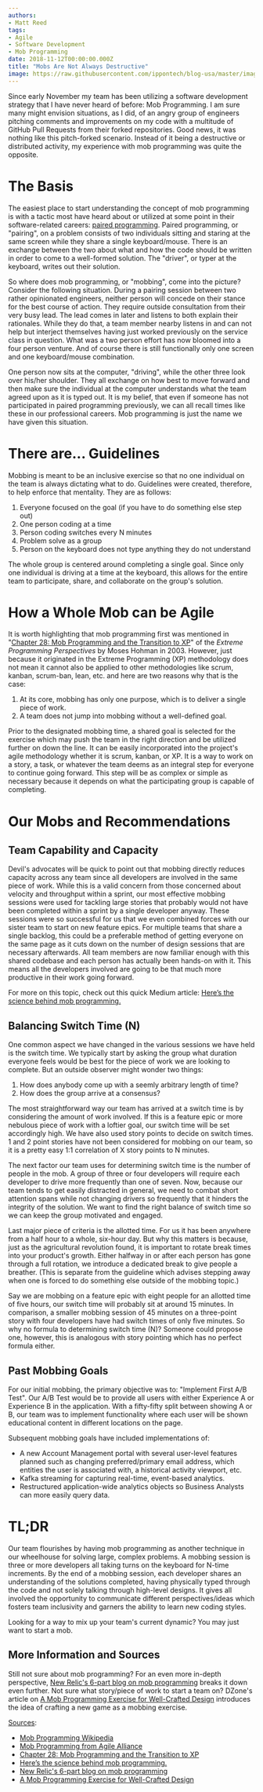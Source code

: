 ```yaml
---
authors:
- Matt Reed
tags:
- Agile
- Software Development
- Mob Programming
date: 2018-11-12T00:00:00.000Z
title: "Mobs Are Not Always Destructive"
image: https://raw.githubusercontent.com/ippontech/blog-usa/master/images/2018/11/mobbing-goal-rules.png
---
```


Since early November my team has been utilizing a software development strategy that I have never heard of before:  Mob Programming. I am sure many might envision situations, as I did, of an angry group of engineers pitching comments and improvements on my code with a multitude of GitHub Pull Requests from their forked repositories. Good news, it was nothing like this pitch-forked scenario. Instead of it being a destructive or distributed activity, my experience with mob programming was quite the opposite.

# The Basis

The easiest place to start understanding the concept of mob programming is with a tactic most have heard about or utilized at some point in their software-related careers: [paired programming](https://en.wikipedia.org/wiki/Pair_programming). Paired programming, or "pairing", on a problem consists of two individuals sitting and staring at the same screen while they share a single keyboard/mouse. There is an exchange between the two about what and how the code should be written in order to come to a well-formed solution. The "driver", or typer at the keyboard, writes out their solution.

So where does mob programming, or "mobbing", come into the picture? Consider the following situation. During a pairing session between two rather opinionated engineers, neither person will concede on their stance for the best course of action. They require outside consultation from their very busy lead. The lead comes in later and listens to both explain their rationales. While they do that, a team member nearby listens in and can not help but interject themselves having just worked previously on the service class in question. What was a two person effort has now bloomed into a four person venture. And of course there is still functionally only one screen and one keyboard/mouse combination.

One person now sits at the computer, "driving", while the other three look over his/her shoulder. They all exchange on how best to move forward and then make sure the individual at the computer understands what the team agreed upon as it is typed out. It is my belief, that even if someone has not participated in paired programming previously, we can all recall times like these in our professional careers. Mob programming is just the name we have given this situation.

# There are... Guidelines

Mobbing is meant to be an inclusive exercise so that no one individual on the team is always dictating what to do. Guidelines were created, therefore, to help enforce that mentality. They are as follows:

1. Everyone focused on the goal (if you have to do something else step out)
1. One person coding at a time
1. Person coding switches every N minutes
1. Problem solve as a group
1. Person on the keyboard does not type anything they do not understand

The whole group is centered around completing a single goal. Since only one individual is driving at a time at the keyboard, this allows for the entire team to participate, share, and collaborate on the group's solution.

# How a Whole Mob can be Agile

It is worth highlighting that mob programming first was mentioned in "[Chapter 28: Mob Programming and the Transition to XP](https://www.worldcat.org/title/extreme-programming-perspectives/oclc/49663563)" of the _Extreme Programming Perspectives_ by Moses Hohman in 2003. However, just because it originated in the Extreme Programming (XP) methodology does not mean it cannot also be applied to other methodologies like scrum, kanban, scrum-ban, lean, etc. and here are two reasons why that is the case:

1. At its core, mobbing has only one purpose, which is to deliver a single piece of work.
1. A team does not jump into mobbing without a well-defined goal.

Prior to the designated mobbing time, a shared goal is selected for the exercise which may push the team in the right direction and be utilized further on down the line. It can be easily incorporated into the project's agile methodology whether it is scrum, kanban, or XP. It is a way to work on a story, a task, or whatever the team deems as an integral step for everyone to continue going forward. This step will be as complex or simple as necessary because it depends on what the participating group is capable of completing.

# Our Mobs and Recommendations

## Team Capability and Capacity

Devil's advocates will be quick to point out that mobbing directly reduces capacity across any team since all developers are involved in the same piece of work. While this is a valid concern from those concerned about velocity and throughput within a sprint, our most effective mobbing sessions were used for tackling large stories that probably would not have been completed within a sprint by a single developer anyway. These sessions were so successful for us that we even combined forces with our sister team to start on new feature epics. For multiple teams that share a single backlog, this could be a preferable method of getting everyone on the same page as it cuts down on the number of design sessions that are necessary afterwards. All team members are now familiar enough with this shared codebase and each person has actually been hands-on with it. This means all the developers involved are going to be that much more productive in their work going forward.

For more on this topic, check out this quick Medium article: [Here’s the science behind mob programming.](https://medium.com/comparethemarket/you-asked-me-to-prove-mob-programming-works-heres-the-proof-70eb6a1d0279)

## Balancing Switch Time (N)

One common aspect we have changed in the various sessions we have held is the switch time. We typically start by asking the group what duration everyone feels would be best for the piece of work we are looking to complete. But an outside observer might wonder two things:

1. How does anybody come up with a seemly arbitrary length of time?
1. How does the group arrive at a consensus?

The most straightforward way our team has arrived at a switch time is by considering the amount of work involved. If this is a feature epic or more nebulous piece of work with a loftier goal, our switch time will be set accordingly high. We have also used story points to decide on switch times. 1 and 2 point stories have not been considered for mobbing on our team, so it is a pretty easy 1:1 correlation of X story points to N minutes.

The next factor our team uses for determining switch time is the number of people in the mob. A group of three or four developers will require each developer to drive more frequently than one of seven. Now, because our team tends to get easily distracted in general, we need to combat short attention spans while not changing drivers so frequently that it hinders the integrity of the solution. We want to find the right balance of switch time so we can keep the group motivated and engaged.

Last major piece of criteria is the allotted time. For us it has been anywhere from a half hour to a whole, six-hour day. But why this matters is because, just as the agricultural revolution found, it is important to rotate break times into your product's growth. Either halfway in or after each person has gone through a full rotation, we introduce a dedicated break to give people a breather. (This is separate from the guideline which advises stepping away when one is forced to do something else outside of the mobbing topic.)

Say we are mobbing on a feature epic with eight people for an allotted time of five hours, our switch time will probably sit at around 15 minutes. In comparison, a smaller mobbing session of 45 minutes on a three-point story with four developers have had switch times of only five minutes. So why no formula to determining switch time (N)? Someone could propose one, however, this is analogous with story pointing which has no perfect formula either.

## Past Mobbing Goals

For our initial mobbing, the primary objective was to: "Implement First A/B Test". Our A/B Test would be to provide all users with either Experience A or Experience B in the application. With a fifty-fifty split between showing A or B, our team was to implement functionality where each user will be shown educational content in different locations on the page.

Subsequent mobbing goals have included implementations of:

* A new Account Management portal with several user-level features planned such as changing preferred/primary email address, which entities the user is associated with, a historical activity viewport, etc.
* Kafka streaming for capturing real-time, event-based analytics.
* Restructured application-wide analytics objects so Business Analysts can more easily query data.

# TL;DR

Our team flourishes by having mob programming as another technique in our wheelhouse for solving large, complex problems. A mobbing session is three or more developers all taking turns on the keyboard for N-time increments. By the end of a mobbing session, each developer shares an understanding of the solutions completed, having physically typed through the code and not solely talking through high-level designs. It gives all involved the opportunity to communicate different perspectives/ideas which fosters team inclusivity and garners the ability to learn new coding styles.

Looking for a way to mix up your team's current dynamic? You may just want to start a mob.

## More Information and Sources

Still not sure about mob programming? For an even more in-depth perspective, [New Relic's 6-part blog on mob programming](https://blog.newrelic.com/engineering/mob-programming-introduction/) breaks it down even further. Not sure what story/piece of work to start a team on? DZone's article on [A Mob Programming Exercise for Well-Crafted Design](https://dzone.com/articles/practicing-well-crafted-design) introduces the idea of crafting a new game as a mobbing exercise.

<u>Sources</u>:

* [Mob Programming Wikipedia](https://en.wikipedia.org/wiki/Mob_programming)
* [Mob Programming from Agile Alliance](https://www.agilealliance.org/glossary/mob-programming/)
* [Chapter 28: Mob Programming and the Transition to XP](https://www.worldcat.org/title/extreme-programming-perspectives/oclc/49663563)
* [Here’s the science behind mob programming.](https://medium.com/comparethemarket/you-asked-me-to-prove-mob-programming-works-heres-the-proof-70eb6a1d0279)
* [New Relic's 6-part blog on mob programming](https://blog.newrelic.com/engineering/mob-programming-introduction/)
* [A Mob Programming Exercise for Well-Crafted Design](https://dzone.com/articles/practicing-well-crafted-design)